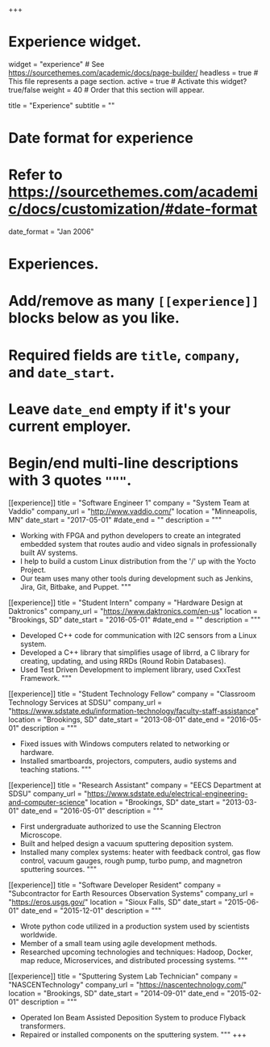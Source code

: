 +++
# Experience widget.
widget = "experience"  # See https://sourcethemes.com/academic/docs/page-builder/
headless = true  # This file represents a page section.
active = true  # Activate this widget? true/false
weight = 40  # Order that this section will appear.

title = "Experience"
subtitle = ""

# Date format for experience
#   Refer to https://sourcethemes.com/academic/docs/customization/#date-format
date_format = "Jan 2006"

# Experiences.
#   Add/remove as many `[[experience]]` blocks below as you like.
#   Required fields are `title`, `company`, and `date_start`.
#   Leave `date_end` empty if it's your current employer.
#   Begin/end multi-line descriptions with 3 quotes `"""`.
[[experience]]
  title = "Software Engineer 1"
  company = "System Team at Vaddio"
  company_url = "http://www.vaddio.com/"
  location = "Minneapolis, MN"
  date_start = "2017-05-01"
  #date_end = ""
  description = """
- Working with FPGA and python developers to create an integrated embedded
system that routes audio and video signals in professionally built AV systems.
- I help to build a custom Linux distribution from the '/' up with the Yocto Project.
- Our team uses many other tools during development such as Jenkins,  Jira,
Git, Bitbake, and Puppet.
"""

[[experience]]
  title = "Student Intern"
  company = "Hardware Design at Daktronics"
  company_url = "https://www.daktronics.com/en-us"
  location = "Brookings, SD"
  date_start = "2016-05-01"
  #date_end = ""
  description = """
- Developed C++ code for communication with I2C sensors from a Linux system.
- Developed a C++ library that simplifies usage of librrd, a C library for
creating, updating, and using RRDs (Round Robin Databases).
- Used Test Driven Development to implement library, used CxxTest Framework.
"""

[[experience]]
  title = "Student Technology Fellow"
  company = "Classroom Technology Services at SDSU"
  company_url = "https://www.sdstate.edu/information-technology/faculty-staff-assistance"
  location = "Brookings, SD"
  date_start = "2013-08-01"
  date_end = "2016-05-01"
  description = """
- Fixed issues with Windows computers related to networking or hardware.
- Installed smartboards, projectors, computers, audio systems and teaching stations.
"""

[[experience]]
  title = "Research Assistant"
  company = "EECS Department at SDSU"
  company_url = "https://www.sdstate.edu/electrical-engineering-and-computer-science"
  location = "Brookings, SD"
  date_start = "2013-03-01"
  date_end = "2016-05-01"
  description = """
- First undergraduate authorized to use the Scanning Electron Microscope.
- Built and helped design a vacuum sputtering deposition system.
- Installed many complex systems: heater with feedback control, gas flow
control, vacuum gauges, rough pump, turbo pump, and magnetron sputtering
sources.
"""

[[experience]]
  title = "Software Developer Resident"
  company = "Subcontractor for Earth Resources Observation Systems"
  company_url = "https://eros.usgs.gov/"
  location = "Sioux Falls, SD"
  date_start = "2015-06-01"
  date_end = "2015-12-01"
  description = """
- Wrote python code utilized in a production system used by scientists
worldwide.
- Member of a small team using agile development methods.
- Researched upcoming technologies and techniques: Hadoop, Docker, map reduce,
Microservices, and distributed processing systems.
"""

[[experience]]
  title = "Sputtering System Lab Technician"
  company = "NASCENTechnology"
  company_url = "https://nascentechnology.com/"
  location = "Brookings, SD"
  date_start = "2014-09-01"
  date_end = "2015-02-01"
  description = """
- Operated Ion Beam Assisted Deposition System to produce Flyback transformers.
- Repaired or installed components on the sputtering system.
"""
+++
